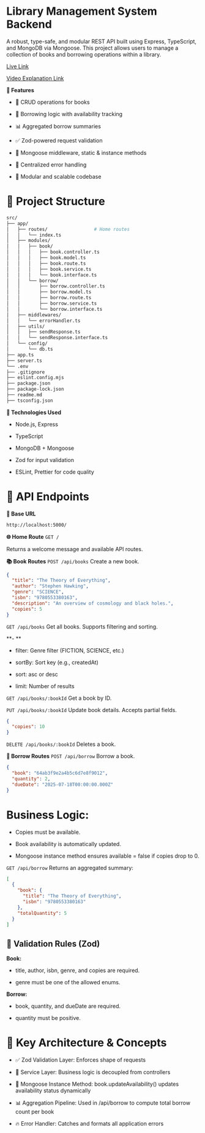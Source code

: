 # Library Management System Backend

A robust, type-safe, and modular REST API built using Express, TypeScript, and MongoDB via Mongoose. This project allows users to manage a collection of books and borrowing operations within a library.

[Live Link](https://library-management-server-main.vercel.app/)

[Video Explanation Link](https://library-management-server-main.vercel.app/)

**🚀 Features**

- 📖 CRUD operations for books

- 🔄 Borrowing logic with availability tracking

- 📊 Aggregated borrow summaries

- ✅ Zod-powered request validation

- 🧠 Mongoose middleware, static & instance methods

- 🔐 Centralized error handling

- 🧱 Modular and scalable codebase

# 📁 Project Structure

```bash
src/
├── app/
│   ├── routes/                 # Home routes
│   │   └── index.ts
│   ├── modules/
│   │   ├── book/
│   │   │   ├── book.controller.ts
│   │   │   ├── book.model.ts
│   │   │   ├── book.route.ts
│   │   │   ├── book.service.ts
│   │   │   └── book.interface.ts
│   │   └── borrow/
│   │       ├── borrow.controller.ts
│   │       ├── borrow.model.ts
│   │       ├── borrow.route.ts
│   │       ├── borrow.service.ts
│   │       └── borrow.interface.ts
│   ├── middlewares/
│   │   └── errorHandler.ts
│   ├── utils/
│   │   ├── sendResponse.ts
│   │   └── sendResponse.interface.ts
│   └── config/
│       └── db.ts
├── app.ts
├── server.ts
└── .env
├── .gitignore
├── eslint.config.mjs
├── package.json
├── package-lock.json
├── readme.md
├── tsconfig.json

```

**🧪 Technologies Used**

- Node.js, Express

- TypeScript

- MongoDB + Mongoose

- Zod for input validation

- ESLint, Prettier for code quality

# 📌 API Endpoints

**🔰 Base URL**

```bash
http://localhost:5000/
```

**🌐 Home Route**
`GET /`

Returns a welcome message and available API routes.

**📚 Book Routes**
`POST /api/books`
Create a new book.

```json
{
  "title": "The Theory of Everything",
  "author": "Stephen Hawking",
  "genre": "SCIENCE",
  "isbn": "9780553380163",
  "description": "An overview of cosmology and black holes.",
  "copies": 5
}
```

`GET /api/books`
Get all books. Supports filtering and sorting.

**- **

- filter: Genre filter (FICTION, SCIENCE, etc.)

- sortBy: Sort key (e.g., createdAt)

- sort: asc or desc

- limit: Number of results

`GET /api/books/:bookId`
Get a book by ID.

`PUT /api/books/:bookId`
Update book details. Accepts partial fields.

```json
{
  "copies": 10
}
```

`DELETE /api/books/:bookId`
Deletes a book.

**🔄 Borrow Routes**
`POST /api/borrow`
Borrow a book.

```json
{
  "book": "64ab3f9e2a4b5c6d7e8f9012",
  "quantity": 2,
  "dueDate": "2025-07-18T00:00:00.000Z"
}
```

# Business Logic:

- Copies must be available.

- Book availability is automatically updated.

- Mongoose instance method ensures available = false if copies drop to 0.

`GET /api/borrow`
Returns an aggregated summary:

```json
[
  {
    "book": {
      "title": "The Theory of Everything",
      "isbn": "9780553380163"
    },
    "totalQuantity": 5
  }
]
```

## 🧪 Validation Rules (Zod)

**Book:**

- title, author, isbn, genre, and copies are required.

- genre must be one of the allowed enums.

**Borrow:**

- book, quantity, and dueDate are required.

- quantity must be positive.

# 🧠 Key Architecture & Concepts

- ✅ Zod Validation Layer: Enforces shape of requests

- 🧩 Service Layer: Business logic is decoupled from controllers

- 🔄 Mongoose Instance Method: book.updateAvailability() updates availability status dynamically

- 📊 Aggregation Pipeline: Used in /api/borrow to compute total borrow count per book

- 🔥 Error Handler: Catches and formats all application errors
